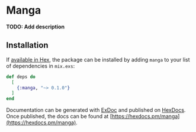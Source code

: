 # Manga

**TODO: Add description**

## Installation

If [available in Hex](https://hex.pm/docs/publish), the package can be installed
by adding `manga` to your list of dependencies in `mix.exs`:

```elixir
def deps do
  [
    {:manga, "~> 0.1.0"}
  ]
end
```

Documentation can be generated with [ExDoc](https://github.com/elixir-lang/ex_doc)
and published on [HexDocs](https://hexdocs.pm). Once published, the docs can
be found at [https://hexdocs.pm/manga](https://hexdocs.pm/manga).

